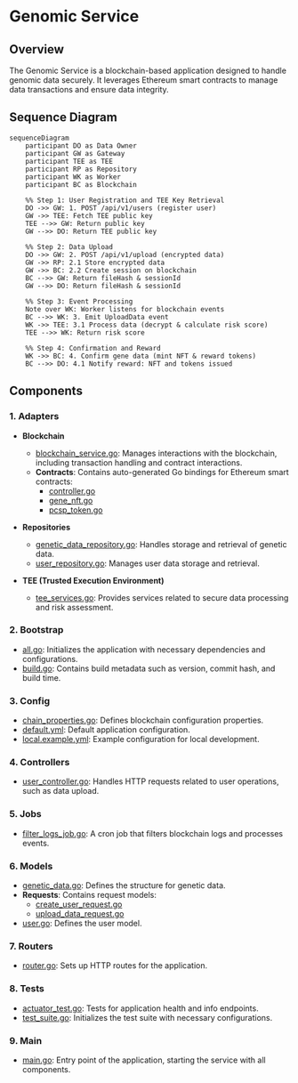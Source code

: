# Genomic Service

## Overview

The Genomic Service is a blockchain-based application designed to handle genomic data securely. It leverages Ethereum smart contracts to manage data transactions and ensure data integrity.

## Sequence Diagram
```mermaid
sequenceDiagram
    participant DO as Data Owner
    participant GW as Gateway
    participant TEE as TEE
    participant RP as Repository
    participant WK as Worker
    participant BC as Blockchain

    %% Step 1: User Registration and TEE Key Retrieval
    DO ->> GW: 1. POST /api/v1/users (register user)
    GW ->> TEE: Fetch TEE public key
    TEE -->> GW: Return public key
    GW -->> DO: Return TEE public key

    %% Step 2: Data Upload
    DO ->> GW: 2. POST /api/v1/upload (encrypted data)
    GW ->> RP: 2.1 Store encrypted data
    GW ->> BC: 2.2 Create session on blockchain
    BC -->> GW: Return fileHash & sessionId
    GW -->> DO: Return fileHash & sessionId

    %% Step 3: Event Processing
    Note over WK: Worker listens for blockchain events
    BC -->> WK: 3. Emit UploadData event
    WK ->> TEE: 3.1 Process data (decrypt & calculate risk score)
    TEE -->> WK: Return risk score

    %% Step 4: Confirmation and Reward
    WK ->> BC: 4. Confirm gene data (mint NFT & reward tokens)
    BC -->> DO: 4.1 Notify reward: NFT and tokens issued
```

## Components

### 1. Adapters

- **Blockchain**
  - [blockchain_service.go](./adapters/blockchain/blockchain_service.go): Manages interactions with the blockchain, including transaction handling and contract interactions.
  - **Contracts**: Contains auto-generated Go bindings for Ethereum smart contracts:
    - [controller.go](./adapters/blockchain/contracts/controller.go)
    - [gene_nft.go](./adapters/blockchain/contracts/gene_nft.go)
    - [pcsp_token.go](./adapters/blockchain/contracts/pcsp_token.go)

- **Repositories**
  - [genetic_data_repository.go](./adapters/repositories/genetic_data_repository.go): Handles storage and retrieval of genetic data.
  - [user_repository.go](./adapters/repositories/user_repository.go): Manages user data storage and retrieval.

- **TEE (Trusted Execution Environment)**
  - [tee_services.go](./adapters/tee/tee_services.go): Provides services related to secure data processing and risk assessment.

### 2. Bootstrap

- [all.go](./bootstrap/all.go): Initializes the application with necessary dependencies and configurations.
- [build.go](./bootstrap/build.go): Contains build metadata such as version, commit hash, and build time.

### 3. Config

- [chain_properties.go](./config/chain_properties.go): Defines blockchain configuration properties.
- [default.yml](./config/default.yml): Default application configuration.
- [local.example.yml](./config/local.example.yml): Example configuration for local development.

### 4. Controllers

- [user_controller.go](./controllers/user_controller.go): Handles HTTP requests related to user operations, such as data upload.

### 5. Jobs

- [filter_logs_job.go](./jobs/filter_logs_job.go): A cron job that filters blockchain logs and processes events.

### 6. Models

- [genetic_data.go](./models/genetic_data.go): Defines the structure for genetic data.
- **Requests**: Contains request models:
  - [create_user_request.go](./models/requests/create_user_request.go)
  - [upload_data_request.go](./models/requests/upload_data_request.go)
- [user.go](./models/user.go): Defines the user model.

### 7. Routers

- [router.go](./routers/router.go): Sets up HTTP routes for the application.

### 8. Tests

- [actuator_test.go](./tests/actuator_test.go): Tests for application health and info endpoints.
- [test_suite.go](./tests/test_suite.go): Initializes the test suite with necessary configurations.

### 9. Main

- [main.go](./main.go): Entry point of the application, starting the service with all components.
